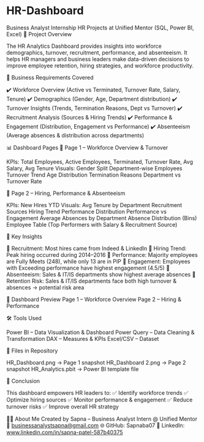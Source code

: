 # HR-Dashboard
Business Analyst Internship HR Projects at Unified Mentor (SQL, Power BI, Excel)
🚀 Project Overview

The HR Analytics Dashboard provides insights into workforce demographics, turnover, recruitment, performance, and absenteeism.
It helps HR managers and business leaders make data-driven decisions to improve employee retention, hiring strategies, and workforce productivity.

🎯 Business Requirements Covered

✔️ Workforce Overview (Active vs Terminated, Turnover Rate, Salary, Tenure)
✔️ Demographics (Gender, Age, Department distribution)
✔️ Turnover Insights (Trends, Termination Reasons, Dept vs Turnover)
✔️ Recruitment Analysis (Sources & Hiring Trends)
✔️ Performance & Engagement (Distribution, Engagement vs Performance)
✔️ Absenteeism (Average absences & distribution across departments)

📊 Dashboard Pages
🔹 Page 1 – Workforce Overview & Turnover

KPIs: Total Employees, Active Employees, Terminated, Turnover Rate, Avg Salary, Avg Tenure
Visuals:
Gender Split
Department-wise Employees
Turnover Trend
Age Distribution
Termination Reasons
Department vs Turnover Rate

🔹 Page 2 – Hiring, Performance & Absenteeism

KPIs: New Hires YTD
Visuals:
Avg Tenure by Department
Recruitment Sources
Hiring Trend
Performance Distribution
Performance vs Engagement
Average Absences by Department
Absence Distribution (Bins)
Employee Table (Top Performers with Salary & Recruitment Source)

🔑 Key Insights

📌 Recruitment: Most hires came from Indeed & LinkedIn
📌 Hiring Trend: Peak hiring occurred during 2014–2016
📌 Performance: Majority employees are Fully Meets (248), while only 13 are in PIP
📌 Engagement: Employees with Exceeding performance have highest engagement (4.5/5)
📌 Absenteeism: Sales & IT/IS departments show highest average absences
📌 Retention Risk: Sales & IT/IS departments face both high turnover & absences → potential risk area

📸 Dashboard Preview
Page 1 – Workforce Overview
Page 2 – Hiring & Performance

🛠️ Tools Used

Power BI – Data Visualization & Dashboard
Power Query – Data Cleaning & Transformation
DAX – Measures & KPIs
Excel/CSV – Dataset

📂 Files in Repository

HR_Dashboard.png → Page 1 snapshot
HR_Dashboard 2.png → Page 2 snapshot
HR_Analytics.pbit → Power BI template file

📢 Conclusion

This dashboard empowers HR leaders to:
✅ Identify workforce trends
✅ Optimize hiring sources
✅ Monitor performance & engagement
✅ Reduce turnover risks
✅ Improve overall HR strategy 

👩‍💻 About Me
Created by Sapna – Business Analyst Intern @ Unified Mentor
📧 businessanalystsapna@gmail.com
🌐 GitHub: Sapnaba07
💼 LinkedIn: www.linkedin.com/in/sapna-patel-587b40375
